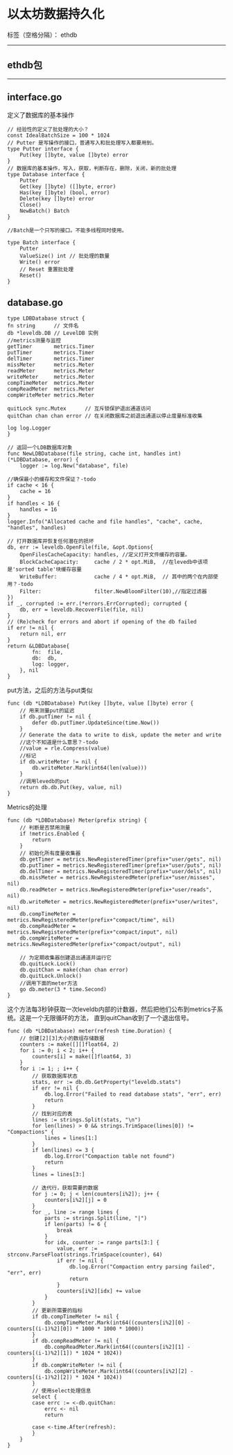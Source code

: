 ﻿# 以太坊数据持久化

标签（空格分隔）： ethdb

---

ethdb包
------


----------


interface.go
------------

定义了数据库的基本操作

    // 经验性的定义了批处理的大小？
    const IdealBatchSize = 100 * 1024
    // Putter 是写操作的接口，普通写入和批处理写入都要用到。
    type Putter interface {
    	Put(key []byte, value []byte) error
    }
    // 数据库的基本操作，写入，获取，判断存在，删除，关闭，新的批处理
    type Database interface {
    	Putter
    	Get(key []byte) ([]byte, error)
    	Has(key []byte) (bool, error)
    	Delete(key []byte) error
    	Close()
    	NewBatch() Batch
    }

    //Batch是一个只写的接口。不能多线程同时使用。
    
    type Batch interface {
    	Putter
    	ValueSize() int // 批处理的数量
    	Write() error
    	// Reset 重置批处理
    	Reset()
    }
database.go
------------
   

    type LDBDatabase struct {
	fn string      // 文件名
	db *leveldb.DB // LevelDB 实例
    //metrics测量与监控
	getTimer       metrics.Timer 
	putTimer       metrics.Timer 
	delTimer       metrics.Timer 
	missMeter      metrics.Meter 
	readMeter      metrics.Meter 
	writeMeter     metrics.Meter 
	compTimeMeter  metrics.Meter 
	compReadMeter  metrics.Meter 
	compWriteMeter metrics.Meter 

	quitLock sync.Mutex      // 互斥锁保护退出通道访问
	quitChan chan chan error // 在关闭数据库之前退出通道以停止度量标准收集

	log log.Logger 
    }

    // 返回一个LDB数据库对象
    func NewLDBDatabase(file string, cache int, handles int) (*LDBDatabase, error) {
    	logger := log.New("database", file)
    
    //确保最小的缓存和文件保证？-todo
    if cache < 16 {
    	cache = 16
    }
    if handles < 16 {
    	handles = 16
    }
    logger.Info("Allocated cache and file handles", "cache", cache, "handles", handles)
    
    // 打开数据库并恢复任何潜在的损坏
    db, err := leveldb.OpenFile(file, &opt.Options{
    	OpenFilesCacheCapacity: handles, //定义打开文件缓存的容量。
    	BlockCacheCapacity:     cache / 2 * opt.MiB,  //在levedb中该项是'sorted table'块缓存容量
    	WriteBuffer:            cache / 4 * opt.MiB,  // 其中的两个在内部使用？-todo
    	Filter:                 filter.NewBloomFilter(10),//指定过滤器
    })
    if _, corrupted := err.(*errors.ErrCorrupted); corrupted {
    	db, err = leveldb.RecoverFile(file, nil)
    }
    // (Re)check for errors and abort if opening of the db failed
    if err != nil {
    	return nil, err
    }
    return &LDBDatabase{
    		fn:  file,
    		db:  db,
    		log: logger,
    	}, nil
    }

put方法，之后的方法与put类似

    func (db *LDBDatabase) Put(key []byte, value []byte) error {
    	// 用来测量put的延迟
    	if db.putTimer != nil {
    		defer db.putTimer.UpdateSince(time.Now())
    	}
    	// Generate the data to write to disk, update the meter and write
    	//这个不知道是什么意思？-todo
    	//value = rle.Compress(value)
        //标记
    	if db.writeMeter != nil {
    		db.writeMeter.Mark(int64(len(value)))
    	}
    	//调用levedb的put
    	return db.db.Put(key, value, nil)
    }
Metrics的处理

    func (db *LDBDatabase) Meter(prefix string) {
    	// 判断是否禁用测量
    	if !metrics.Enabled {
    		return
    	}
    	// 初始化所有度量收集器
    	db.getTimer = metrics.NewRegisteredTimer(prefix+"user/gets", nil)
    	db.putTimer = metrics.NewRegisteredTimer(prefix+"user/puts", nil)
    	db.delTimer = metrics.NewRegisteredTimer(prefix+"user/dels", nil)
    	db.missMeter = metrics.NewRegisteredMeter(prefix+"user/misses", nil)
    	db.readMeter = metrics.NewRegisteredMeter(prefix+"user/reads", nil)
    	db.writeMeter = metrics.NewRegisteredMeter(prefix+"user/writes", nil)
    	db.compTimeMeter = metrics.NewRegisteredMeter(prefix+"compact/time", nil)
    	db.compReadMeter = metrics.NewRegisteredMeter(prefix+"compact/input", nil)
    	db.compWriteMeter = metrics.NewRegisteredMeter(prefix+"compact/output", nil)
    
    	// 为定期收集器创建退出通道并运行它
    	db.quitLock.Lock()
    	db.quitChan = make(chan chan error)
    	db.quitLock.Unlock()
        //调用下面的meter方法
    	go db.meter(3 * time.Second)
    }
这个方法每3秒钟获取一次leveldb内部的计数器，然后把他们公布到metrics子系统。这是一个无限循环的方法， 直到quitChan收到了一个退出信号。

    func (db *LDBDatabase) meter(refresh time.Duration) {
    	// 创建[2][3]大小的数组存储数据
    	counters := make([][]float64, 2)
    	for i := 0; i < 2; i++ {
    		counters[i] = make([]float64, 3)
    	}
    	for i := 1; ; i++ {
    		// 获取数据库状态
    		stats, err := db.db.GetProperty("leveldb.stats")
    		if err != nil {
    			db.log.Error("Failed to read database stats", "err", err)
    			return
    		}
    		// 找到对应的表
    		lines := strings.Split(stats, "\n")
    		for len(lines) > 0 && strings.TrimSpace(lines[0]) != "Compactions" {
    			lines = lines[1:]
    		}
    		if len(lines) <= 3 {
    			db.log.Error("Compaction table not found")
    			return
    		}
    		lines = lines[3:]
    
    		// 迭代行，获取需要的数据
    		for j := 0; j < len(counters[i%2]); j++ {
    			counters[i%2][j] = 0
    		}
    		for _, line := range lines {
    			parts := strings.Split(line, "|")
    			if len(parts) != 6 {
    				break
    			}
    			for idx, counter := range parts[3:] {
    				value, err := strconv.ParseFloat(strings.TrimSpace(counter), 64)
    				if err != nil {
    					db.log.Error("Compaction entry parsing failed", "err", err)
    					return
    				}
    				counters[i%2][idx] += value
    			}
    		}
    		// 更新所需要的指标
    		if db.compTimeMeter != nil {
    			db.compTimeMeter.Mark(int64((counters[i%2][0] - counters[(i-1)%2][0]) * 1000 * 1000 * 1000))
    		}
    		if db.compReadMeter != nil {
    			db.compReadMeter.Mark(int64((counters[i%2][1] - counters[(i-1)%2][1]) * 1024 * 1024))
    		}
    		if db.compWriteMeter != nil {
    			db.compWriteMeter.Mark(int64((counters[i%2][2] - counters[(i-1)%2][2]) * 1024 * 1024))
    		}
    		// 使用select处理信息
    		select {
    		case errc := <-db.quitChan:
    			errc <- nil
    			return
    
    		case <-time.After(refresh):
    		}
    	}
    }

